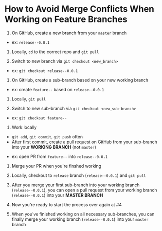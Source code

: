 # How to Avoid Merge Conflicts When Working on Feature Branches

1. On GitHub, create a new branch from your `master` branch
  * ex: `release--0.0.1`

1. Locally, `cd` to the correct repo and `git pull`

1. Switch to new branch via `git checkout <new_branch>`
  * ex: `git checkout release--0.0.1`

1. On GitHub, create a sub-branch based on your new working branch
  * ex: create `feature--` based on `release--0.0.1`

1. Locally, `git pull`

1. Switch to new sub-branch via `git checkout <new_sub-branch>`
  * ex: `git checkout feature--`

1. Work locally
  * `git add`, `git commit`, `git push` often
  * After first commit, create a pull request on GitHub from your sub-branch into your **WORKING BRANCH** (not `master`)
   - ex: open PR from `feature--` into `release--0.0.1`

1. Merge your PR when you're finshed working

1. Locally, checkout to `release` branch (`release--0.0.1`) and `git pull`

1. After you merge your first sub-branch into your working branch (`release--0.0.1`), you can open a pull request from your working branch (`release--0.0.1`) into your **MASTER BRANCH**

1. Now you're ready to start the process over again at #4

1. When you've finished working on all necessary sub-branches, you can finally merge your working branch (`release--0.0.1`) into your `master` branch

